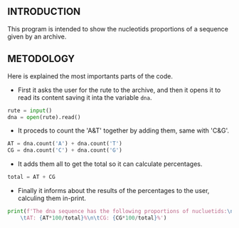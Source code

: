 ## INTRODUCTION
This program is intended to show the nucleotids proportions of a sequence given by an archive.

## METODOLOGY
Here is explained the most importants parts of the code.

- First it asks the user for the rute to the archive, and then it opens it to read its content saving it inta the variable `dna`.
```python
rute = input()
dna = open(rute).read()
```
- It proceds to count the 'A&T' together by adding them, same with 'C&G'.
```python
AT = dna.count('A') + dna.count('T')
CG = dna.count('C') + dna.count('G')
```
- It adds them all to get the total so it can calculate percentages.
```python
total = AT + CG
```
- Finally it informs about the results of the percentages to the user, calculing them in-print.
```python
print(f'The dna sequence has the following proportions of nucluetids:\n\
    \tAT: {AT*100/total}%\n\tCG: {CG*100/total}%')
```
